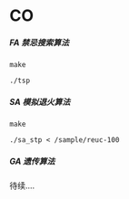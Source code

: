 # CO


##### FA 禁忌搜索算法

```
make
```
```
./tsp
```
##### SA 模拟退火算法
```
make
```
```
./sa_stp < /sample/reuc-100
```

##### GA 遗传算法

待续....
